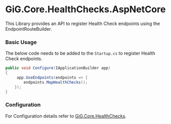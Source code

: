 ﻿# GiG.Core.HealthChecks.AspNetCore

This Library provides an API to register Health Check endpoints using the EndpointRouteBuilder.

### Basic Usage

The below code needs to be added to the `Startup.cs` to register Health Check endpoints.

```csharp
public void Configure(IApplicationBuilder app)
{           
	 app.UseEndpoints(endpoints => { 
        endpoints.MapHealthChecks();
    });       
}
```

### Configuration

For Configuration details refer to [GiG.Core.HealthChecks](GiG.Core.HealthChecks.md).